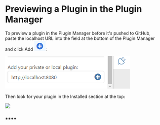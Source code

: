 # Previewing a Plugin in the Plugin Manager

To preview a plugin in the Plugin Manager before it's pushed to GitHub, paste the localhost URL into the field at the bottom of the Plugin Manager and click Add ![](<../../../.gitbook/assets/image (14).png>):

![](<../../../.gitbook/assets/image (6).png>)

Then look for your plugin in the Installed section at the top:

![](https://formit3d.github.io/FormItExamplePlugins/docs/images/PluginManagerInstalledList.png)

### ****
